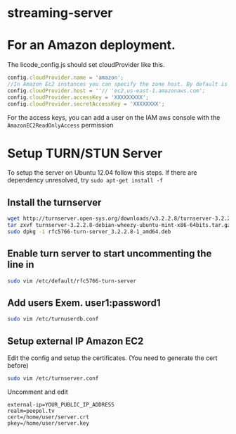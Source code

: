 streaming-server
================

# For an Amazon deployment.

The licode_config.js should set cloudProvider like this.

```javascript
config.cloudProvider.name = 'amazon';
//In Amazon Ec2 instances you can specify the zone host. By default is 'ec2.us-east-1a.amazonaws.com'
config.cloudProvider.host = ''// 'ec2.us-east-1.amazonaws.com';
config.cloudProvider.accessKey = 'XXXXXXXXX';
config.cloudProvider.secretAccessKey = 'XXXXXXXX';
```

For the access keys, you can add a user on the IAM aws console with the `AmazonEC2ReadOnlyAccess` permission

# Setup TURN/STUN Server

To setup the server on Ubuntu 12.04 follow this steps. If there are dependency unresolved, try `sudo apt-get install -f`

## Install the turnserver

```bash
wget http://turnserver.open-sys.org/downloads/v3.2.2.8/turnserver-3.2.2.8-debian-wheezy-ubuntu-mint-x86-64bits.tar.gz
tar zxvf turnserver-3.2.2.8-debian-wheezy-ubuntu-mint-x86-64bits.tar.gz
sudo dpkg -i rfc5766-turn-server_3.2.2.8-1_amd64.deb
```

## Enable turn server to start uncommenting the line in

```bash
sudo vim /etc/default/rfc5766-turn-server
```

## Add users Exem. user1:password1

```bash
sudo vim /etc/turnuserdb.conf
```

## Setup external IP Amazon EC2
Edit the config and setup the certificates. (You need to generate the cert before)

```bash
sudo vim /etc/turnserver.conf
```

Uncomment and edit

```
external-ip=YOUR_PUBLIC_IP_ADDRESS
realm=peepol.tv
cert=/home/user/server.crt
pkey=/home/user/server.key
```

